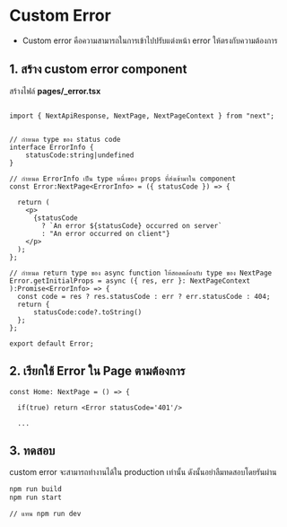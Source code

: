 
# Custom Error 


- Custom error คือความสามารถในการเข้าไปปรับแต่งหน้า error ให้ตรงกับความต้องการ

## 1. สร้าง custom error component 

สร้างไฟล์ **pages/_error.tsx**

```tsx

import { NextApiResponse, NextPage, NextPageContext } from "next";


// กำหนด type ของ status code 
interface ErrorInfo {
    statusCode:string|undefined
}

// กำหนด ErrorInfo เป็น type หนึ่งของ props ที่ส่งเข้ามาใน component
const Error:NextPage<ErrorInfo> = ({ statusCode }) => {

  return (
    <p>
      {statusCode
        ? `An error ${statusCode} occurred on server`
        : "An error occurred on client"}
    </p>
  );
};

// กำหนด return type ของ async function ให้สอดคล้องกับ type ของ NextPage
Error.getInitialProps = async ({ res, err }: NextPageContext ):Promise<ErrorInfo> => {
  const code = res ? res.statusCode : err ? err.statusCode : 404;
  return { 
      statusCode:code?.toString() 
  };
};

export default Error;
```

## 2. เรียกใช้ Error ใน Page ตามต้องการ 

```tsx
const Home: NextPage = () => {

  if(true) return <Error statusCode='401'/>

  ...
```

## 3. ทดสอบ

custom error จะสามารถทำงานได้ใน production เท่านั้น ดังนั้นอย่าลืมทดสอบโดยรันผ่าน

```bash
npm run build
npm run start

// แทน npm run dev
```